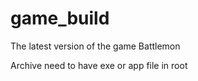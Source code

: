 # game_build
The latest version of the game Battlemon

Archive need to have exe or app file in root
